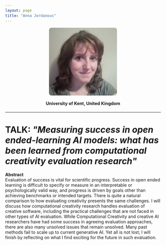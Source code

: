 ```yaml
---
layout: page
title: "Anna Jordanous"
---
```


<div style="text-align:center; margin-bottom:20px;">
  <img src="/assets/img/AnnaJordanous.jpg" alt="Anna Jordanous" style="max-width:220px; border-radius:8px;">
  <p><strong>University of Kent, United Kingdom</strong></p>
</div>

---

# TALK: *"Measuring success in open ended-learning AI models: what has been learned from computational creativity evaluation research"*

**Abstract**  
Evaluation of success is vital for scientific progress. Success in open ended learning is difficult to specify or measure in an interpretable or psychologically valid way, and progress is driven by goals other than achieving benchmarks or intended targets. There is quite a natural comparison to how evaluating creativity presents the same challenges. I will discuss how computational creativity research handles evaluation of creative software, including the practical challenges that are not faced in other types of AI evaluation. While Computational Creativity and creative AI researchers have had some success in agreeing evaluation approaches, there are also many unsolved issues that remain unsolved. Many past methods fail to scale up to current generative AI. Yet all is not lost; I will finish by reflecting on what I find exciting for the future in such evaluation.
